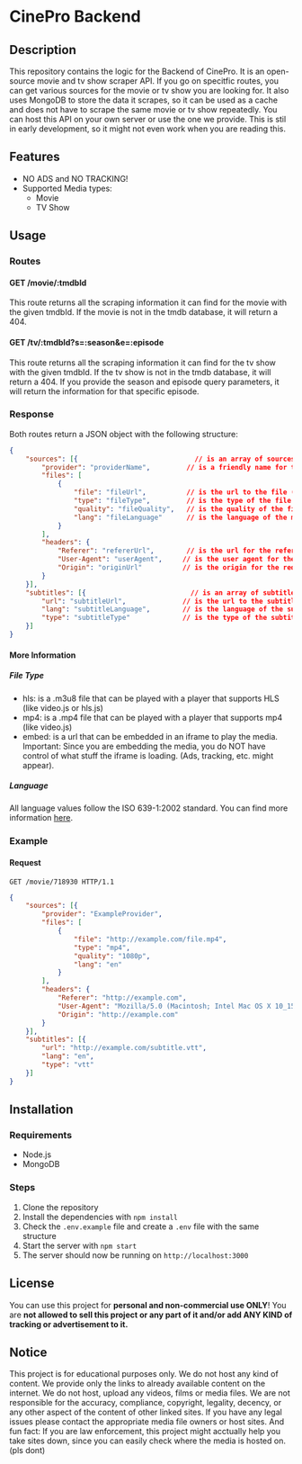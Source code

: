 # CinePro Backend

## Description

This repository contains the logic for the Backend of CinePro. It is an open-source movie and tv show scraper API. If you go on specitfic routes, you can get various sources for the movie or tv show you are looking for. It also uses MongoDB to store the data it scrapes, so it can be used as a cache and does not have to scrape the same movie or tv show repeatedly. You can host this API on your own server or use the one we provide. This is stil in early development, so it might not even work when you are reading this.

## Features

- NO ADS and NO TRACKING!
- Supported Media types:
  - Movie
  - TV Show

## Usage

### Routes

#### GET /movie/:tmdbId

This route returns all the scraping information it can find for the movie with the given tmdbId. If the movie is not in the tmdb database, it will return a 404.

#### GET /tv/:tmdbId?s=:season&e=:episode

This route returns all the scraping information it can find for the tv show with the given tmdbId. If the tv show is not in the tmdb database, it will return a 404. If you provide the season and episode query parameters, it will return the information for that specific episode.

### Response

Both routes return a JSON object with the following structure:

```json
{
    "sources": [{                             // is an array of sources for the media (each source is a provider)
        "provider": "providerName",         // is a friendly name for the provider
        "files": [
            {
                "file": "fileUrl",          // is the url to the file (most of the time a .m3u8 file)
                "type": "fileType",         // is the type of the file (hls, mp4 or embed). More information below.
                "quality": "fileQuality",   // is the quality of the file (varies from provider to provider). Can also be unknown.
                "lang": "fileLanguage"      // is the language of the media file (en, fr...). Can also be unknown. More information below.
            }
        ],
        "headers": {
            "Referer": "refererUrl",        // is the url for the referer header. This is most of the time the same as the file url. USE IT TO MAKE REQUESTS TO THE FILE URL! Won't work without it.
            "User-Agent": "userAgent",     // is the user agent for the request. Also recommended for making requests to the file url.
            "Origin": "originUrl"          // is the origin for the request. Also recommended for making requests to the file url.
        }
    }],
    "subtitles": [{                          // is an array of subtitles for the media. This is not provider specific. It lists all subtitles for the media. Most of the time there are several subtitles.
        "url": "subtitleUrl",              // is the url to the subtitle file
        "lang": "subtitleLanguage",        // is the language of the subtitle file (en, fr...)
        "type": "subtitleType"             // is the type of the subtitle file (srt, vtt...)
    }]
}
```

#### More Information

##### File Type

- hls: is a .m3u8 file that can be played with a player that supports HLS (like video.js or hls.js)
- mp4: is a .mp4 file that can be played with a player that supports mp4 (like video.js)
- embed: is a url that can be embedded in an iframe to play the media. Important: Since you are embedding the media, you do NOT have control of what stuff the iframe is loading. (Ads, tracking, etc. might appear).

##### Language

All language values follow the ISO 639-1:2002 standard. You can find more information [here](https://en.wikipedia.org/wiki/List_of_ISO_639-1_codes).

### Example

#### Request

```http
GET /movie/718930 HTTP/1.1
```

```json
{
    "sources": [{
        "provider": "ExampleProvider",
        "files": [
            {
                "file": "http://example.com/file.mp4",
                "type": "mp4",
                "quality": "1080p",
                "lang": "en"
            }
        ],
        "headers": {
            "Referer": "http://example.com",
            "User-Agent": "Mozilla/5.0 (Macintosh; Intel Mac OS X 10_15_7) AppleWebKit/537.36 (KHTML, like Gecko) Chrome/124.0.0.0 Safari/537.36",
            "Origin": "http://example.com"
        }
    }],
    "subtitles": [{
        "url": "http://example.com/subtitle.vtt",
        "lang": "en",
        "type": "vtt"
    }]
}
```

## Installation

### Requirements

- Node.js
- MongoDB

### Steps

1. Clone the repository
2. Install the dependencies with `npm install`
3. Check the `.env.example` file and create a `.env` file with the same structure
4. Start the server with `npm start`
5. The server should now be running on `http://localhost:3000`

## License

You can use this project for **personal and non-commercial use ONLY**! You are **not allowed to sell this project or any part of it and/or add ANY KIND of tracking or advertisement to it.**

## Notice

This project is for educational purposes only. We do not host any kind of content. We provide only the links to already available content on the internet. We do not host, upload any videos, films or media files. We are not responsible for the accuracy, compliance, copyright, legality, decency, or any other aspect of the content of other linked sites. If you have any legal issues please contact the appropriate media file owners or host sites. And fun fact: If you are law enforcement, this project might acctually help you take sites down, since you can easily check where the media is hosted on. (pls dont)

